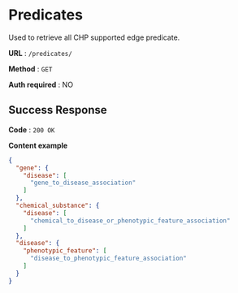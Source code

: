 # Predicates

Used to retrieve all CHP supported edge predicate.

**URL** : `/predicates/`

**Method** : `GET`

**Auth required** : NO

## Success Response

**Code** : `200 OK`

**Content example**

```json
{
  "gene": {
    "disease": [
      "gene_to_disease_association"
    ]
  },
  "chemical_substance": {
    "disease": [
      "chemical_to_disease_or_phenotypic_feature_association"
    ]
  },
  "disease": {
    "phenotypic_feature": [
      "disease_to_phenotypic_feature_association"
    ]
  }
}
```

